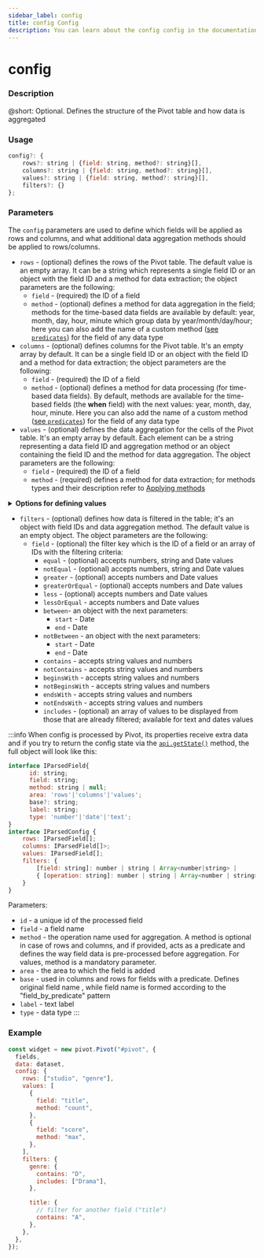 ```yaml
---
sidebar_label: config
title: config Config
description: You can learn about the config config in the documentation of the DHTMLX JavaScript Pivot library. Browse developer guides and API reference, try out code examples and live demos, and download a free 30-day evaluation version of DHTMLX Pivot.
---
```


# config

### Description

@short: Optional. Defines the structure of the Pivot table and how data is aggregated

### Usage

~~~jsx
config?: {
    rows?: string | {field: string, method?: string}[],
    columns?: string | {field: string, method?: string}[],
    values?: string | {field: string, method?: string}[],
    filters?: {}  
};
~~~

### Parameters

The `config` parameters are used to define which fields will be applied as rows and columns, and what additional data aggregation methods should be applied to rows/columns.

- `rows` - (optional) defines the rows of the Pivot table. The default value is an empty array. It can be a string which represents a single field ID or an object with the field ID and a method for data extraction; the object parameters are the following:
  - `field` - (required) the ID of a field
  - `method` - (optional) defines a method for data aggregation in the field; methods for the time-based data fields are available by default: year, month, day, hour, minute which group data by year/month/day/hour; here you can also add the name of a custom method ([see `predicates`](/api/config/predicates-property)) for the field of any data type
- `columns` - (optional) defines columns for the Pivot table. It's an empty array by default. It can be a single field ID or an object with the field ID and a method for data extraction; the object parameters are the following:
  - `field` - (required) the ID of a field
  - `method` - (optional) defines a method for data processing (for time-based data fields).
  By default, methods are available for the time-based fields (the **when** field) with the next values: year, month, day, hour, minute. Here you can also add the name of a custom method ([see `predicates`](/api/config/predicates-property)) for the field of any data type
- `values` - (optional) defines the data aggregation for the cells of the Pivot table. It's an empty array by default. Each element can be a string representing a data field ID and aggregation method or an object containing the field ID and the method for data aggregation. The object parameters are the following:
  - `field` - (required) the ID of a field
  - `method` - (required) defines a method for data extraction; for methods types and their description refer to [Applying methods](/guides/working-with-data#default-methods)

<details>

<summary><b>Options for defining values</b></summary>

You can define `values`in either of the two equally valid ways: 
- option one is a string representing the field ID
- option two is an object containing the field ID and the method for data aggregation

Example:

~~~
values: [
      "sum(sales)", // option one
      { id: "sales", method: "sum" }, // option two
   ]
~~~

</details>

- `filters` - (optional) defines how data is filtered in the table; it's an object with field IDs and data aggregation method. The default value is an empty object. The object parameters are the following:
  - `field` - (optional) the filter key which is the ID of a field or an array of IDs with the filtering criteria:
    - `equal` - (optional) accepts numbers, string and Date values
    - `notEqual` - (optional) accepts numbers, string and Date values
    - `greater` - (optional) accepts numbers and Date values
    - `greaterOrEqual` - (optional) accepts numbers and Date values
    - `less` - (optional) accepts numbers and Date values
    - `lessOrEqual` - accepts numbers and Date values
    - `between`- an object with the next parameters:
      - `start` - Date
      - `end` - Date
    - `notBetween` - an object with the next parameters:
      - `start` - Date
      - `end` - Date
    - `contains` - accepts string values and numbers
    - `notContains` - accepts string values and numbers
    - `beginsWith` - accepts string values and numbers
    - `notBeginsWith` - accepts string values and numbers
    - `endsWith` - accepts string values and numbers
    - `notEndsWith` - accepts string values and numbers
    - `includes` - (optional) an array of values to be displayed from those that are already filtered; available for text and dates values

:::info
When config is processed by Pivot, its properties receive extra data and if you try to return the config state via the [`api.getState()`](/api/internal/getstate-method) method, the full object will look like this:

~~~jsx
interface IParsedField{
      id: string;
      field: string;
      method: string | null;
      area: 'rows'|'columns'|'values';
      base?: string;
      label: string;
      type: 'number'|'date'|'text';
}
interface IParsedConfig {
    rows: IParsedField[];
    columns: IParsedField[]>;
    values: IParsedField[];
    filters: {
        [field: string]: number | string | Array<number|string> | 
        { [operation: string]: number | string | Array<number | string> | { start:Date, end: Date} };
    }
}
~~~

Parameters:

- `id` - a unique id of the processed field
- `field` - a field name
- `method` - the operation name used for aggregation. A method is optional in case of rows and columns, and if provided, acts as a predicate and defines the way field data is pre-processed before aggregation. For values, method is a mandatory parameter.
- `area` - the area to which the field is added
- `base` - used in columns and rows for fields with a predicate. Defines original field name , while field name is formed according to the "field_by_predicate" pattern
- `label` - text label
- `type` - data type
:::


### Example

~~~jsx {4-28}
const widget = new pivot.Pivot("#pivot", {
  fields,
  data: dataset,
  config: {
    rows: ["studio", "genre"],
    values: [
      {
        field: "title",
        method: "count",
      },
      {
        field: "score",
        method: "max",
      },
    ],
    filters: {
      genre: {
        contains: "D",
        includes: ["Drama"],
      },

      title: {
        // filter for another field ("title")
        contains: "A",
      },
    },
  },
});
~~~
